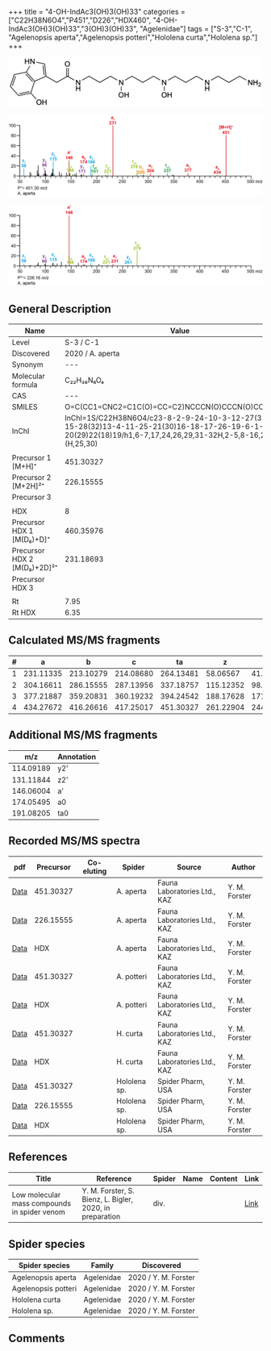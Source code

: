 +++
title = "4-OH-IndAc3(OH)3(OH)33"
categories = ["C22H38N6O4","P451","D226","HDX460",
"4-OH-IndAc3(OH)3(OH)33","3(OH)3(OH)33",
"Agelenidae"]
tags = ["S-3","C-1",
"Agelenopsis aperta","Agelenopsis potteri","Hololena curta","Hololena sp."]
+++

![](/img/4-OH-IndAc3(OH)3(OH)33.png)

![](/img_MSMS/451_4-OH-IndAc3(OH)3(OH)33_Aa.png?classes=border)

![](/img_MSMS/451_4-OH-IndAc3(OH)3(OH)33_Aa_2.png?classes=border)

## General Description

| Name                        | Value            |
|-----------------------------|------------------|
| Level                       | S-3 / C-1               |
| Discovered                  | 2020 / A. aperta |
| Synonym                     | ---              |
| Molecular formula           | C₂₂H₃₈N₆O₄       |
| CAS                         | ---              |
| SMILES | O=C(CC1=CNC2=C1C(O)=CC=C2)NCCCN(O)CCCN(O)CCCNCCCN  |
| InChI  | InChI=1S/C22H38N6O4/c23-8-2-9-24-10-3-12-27(31)14-5-15-28(32)13-4-11-25-21(30)16-18-17-26-19-6-1-7-20(29)22(18)19/h1,6-7,17,24,26,29,31-32H,2-5,8-16,23H2,(H,25,30)  |
|                             |                  |
| Precursor 1 [M+H]⁺          | 451.30327        |
| Precursor 2 [M+2H]²⁺        | 226.15555        |
| Precursor 3                 |                  |
|                             |                  |
| HDX                         | 8                |
| Precursor HDX 1 [M(D₈)+D]⁺   | 460.35976        |
| Precursor HDX 2 [M(D₈)+2D]²⁺ | 231.18693        |
| Precursor HDX 3             |                  |
|                             |                  |
| Rt                          | 7.95             |
| Rt HDX                      | 6.35             |

## Calculated MS/MS fragments

| # | a         | b         | c         | ta        | z         | y         | tz        |
|---|-----------|-----------|-----------|-----------|-----------|-----------|-----------|
| 1 | 231.11335 | 213.10279 | 214.08680 | 264.13481 | 58.06567  | 41.03912  | 75.09222  |
| 2 | 304.16611 | 286.15555 | 287.13956 | 337.18757 | 115.12352 | 98.09697  | 148.14498 |
| 3 | 377.21887 | 359.20831 | 360.19232 | 394.24542 | 188.17628 | 171.14973 | 221.19774 |
| 4 | 434.27672 | 416.26616 | 417.25017 | 451.30327 | 261.22904 | 244.20249 | 278.25559 |

## Additional MS/MS fragments

| m/z       | Annotation |
|-----------|------------|
| 114.09189 | y2'        |
| 131.11844 | z2'        |
| 146.06004    | a'   |
| 174.05495    | a0   |
| 191.08205 | ta0        |

## Recorded MS/MS spectra

| pdf                                                         | Precursor | Co-eluting | Spider    | Source                       | Author        |
|-------------------------------------------------------------|-----------|------------|-----------|------------------------------|---------------|
| [Data](/pdf/A-aperta/451_4-OH-IndAc3(OH)3(OH)33_Aa.pdf)     | 451.30327 |            | A. aperta | Fauna Laboratories Ltd., KAZ | Y. M. Forster |
| [Data](/pdf/A-aperta/451_4-OH-IndAc3(OH)3(OH)33_Aa_2.pdf)   | 226.15555 |            | A. aperta | Fauna Laboratories Ltd., KAZ | Y. M. Forster |
| [Data](/pdf/A-aperta/451_4-OH-IndAc3(OH)3(OH)33_Aa_HDX.pdf) | HDX       |            | A. aperta | Fauna Laboratories Ltd., KAZ | Y. M. Forster |
| [Data](/pdf/A-potteri/451_4-OH-IndAc3(OH)3(OH)33_Ap.pdf) | 451.30327 |           | A. potteri | Fauna Laboratories Ltd., KAZ | Y. M. Forster |
| [Data](/pdf/A-potteri/451_4-OH-IndAc3(OH)3(OH)33_Ap_HDX.pdf) | HDX |           | A. potteri | Fauna Laboratories Ltd., KAZ | Y. M. Forster |
| [Data](/pdf/H-curta/451_4-OH-IndAc3(OH)3(OH)33_Hc.pdf) | 451.30327 |           | H. curta | Fauna Laboratories Ltd., KAZ | Y. M. Forster |
| [Data](/pdf/H-curta/451_4-OH-IndAc3(OH)3(OH)33_Hc_HDX.pdf) | HDX |           | H. curta | Fauna Laboratories Ltd., KAZ | Y. M. Forster |
| [Data](/pdf/Hololena-sp/451_4-OH-IndAc3(OH)3(OH)33_Ho-sp.pdf) | 451.30327 |           | Hololena sp. | Spider Pharm, USA | Y. M. Forster |
| [Data](/pdf/Hololena-sp/451_4-OH-IndAc3(OH)3(OH)33_Ho-sp_2.pdf) | 226.15555 |           | Hololena sp. | Spider Pharm, USA | Y. M. Forster |
| [Data](/pdf/Hololena-sp/451_4-OH-IndAc3(OH)3(OH)33_Ho-sp_HDX.pdf) | HDX |           | Hololena sp. | Spider Pharm, USA | Y. M. Forster |

## References

| Title     | Reference   | Spider    | Name   | Content  | Link |
|-----------|-------------|-----------|--------|----------|-----|
| Low molecular mass compounds in spider venom      | Y. M. Forster, S. Bienz, L. Bigler, 2020, in preparation          | div.       |   |   | [Link](unknown) |

## Spider species

| Spider species     | Family     | Discovered           |
|--------------------|------------|----------------------|
| Agelenopsis aperta | Agelenidae | 2020 / Y. M. Forster |
| Agelenopsis potteri | Agelenidae | 2020 / Y. M. Forster |
| Hololena curta | Agelenidae | 2020 / Y. M. Forster |
| Hololena sp. | Agelenidae | 2020 / Y. M. Forster |


## Comments

